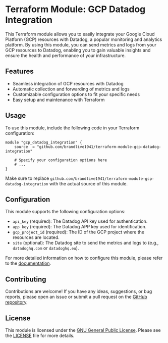 # Terraform Module: GCP Datadog Integration

This Terraform module allows you to easily integrate your Google Cloud Platform (GCP) resources with Datadog, a popular monitoring and analytics platform. By using this module, you can send metrics and logs from your GCP resources to Datadog, enabling you to gain valuable insights and ensure the health and performance of your infrastructure.

## Features

- Seamless integration of GCP resources with Datadog
- Automatic collection and forwarding of metrics and logs
- Customizable configuration options to fit your specific needs
- Easy setup and maintenance with Terraform

## Usage

To use this module, include the following code in your Terraform configuration:

```hcl
module "gcp_datadog_integration" {
    source  = "github.com/brandlive1941/terraform-module-gcp-datadog-integration"

    # Specify your configuration options here
    # ...
}
```

Make sure to replace `github.com/brandlive1941/terraform-module-gcp-datadog-integration` with the actual source of this module.

## Configuration

This module supports the following configuration options:

- `api_key` (required): The Datadog API key used for authentication.
- `app_key` (required): The Datadog APP key used for identification.
- `gcp_project_id` (required): The ID of the GCP project where the resources are located.
- `site` (optional): The Datadog site to send the metrics and logs to (e.g., `datadoghq.com` or `datadoghq.eu`).

For more detailed information on how to configure this module, please refer to the [documentation](https://github.com/brandlive1941/terraform-module-gcp-datadog-integration/blob/main/docs/configuration.md).

## Contributing

Contributions are welcome! If you have any ideas, suggestions, or bug reports, please open an issue or submit a pull request on the [GitHub repository](https://github.com/brandlive1941/terraform-module-gcp-datadog-integration).

## License

This module is licensed under the [GNU General Public License](https://opensource.org/licenses/MIT). Please see the [LICENSE](https://github.com/brandlive1941/terraform-module-gcp-datadog-integration/blob/main/LICENSE) file for more details.
